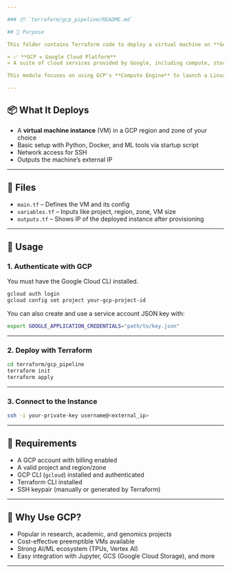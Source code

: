 ```yaml
---

### 📦 `terraform/gcp_pipeline/README.md`

## 📍 Purpose

This folder contains Terraform code to deploy a virtual machine on **Google Cloud Platform (GCP)**, specifically to run bioinformatics or machine learning workflows.

> ✅ **GCP = Google Cloud Platform**
> A suite of cloud services provided by Google, including compute, storage, networking, and AI tools — similar to AWS or Azure.

This module focuses on using GCP's **Compute Engine** to launch a Linux VM where you can run code, pipelines, or containers.

---
```


## 📦 What It Deploys

* A **virtual machine instance** (VM) in a GCP region and zone of your choice
* Basic setup with Python, Docker, and ML tools via startup script
* Network access for SSH
* Outputs the machine’s external IP

---

## 📁 Files

* `main.tf` – Defines the VM and its config
* `variables.tf` – Inputs like project, region, zone, VM size
* `outputs.tf` – Shows IP of the deployed instance after provisioning

---

## 🚀 Usage

### 1. Authenticate with GCP

You must have the Google Cloud CLI installed.

```bash
gcloud auth login
gcloud config set project your-gcp-project-id
```

You can also create and use a service account JSON key with:

```bash
export GOOGLE_APPLICATION_CREDENTIALS="path/to/key.json"
```

---

### 2. Deploy with Terraform

```bash
cd terraform/gcp_pipeline
terraform init
terraform apply
```

---

### 3. Connect to the Instance

```bash
ssh -i your-private-key username@<external_ip>
```

---

## 🔐 Requirements

* A GCP account with billing enabled
* A valid project and region/zone
* GCP CLI (`gcloud`) installed and authenticated
* Terraform CLI installed
* SSH keypair (manually or generated by Terraform)

---

## 🧠 Why Use GCP?

* Popular in research, academic, and genomics projects
* Cost-effective preemptible VMs available
* Strong AI/ML ecosystem (TPUs, Vertex AI)
* Easy integration with Jupyter, GCS (Google Cloud Storage), and more

---


